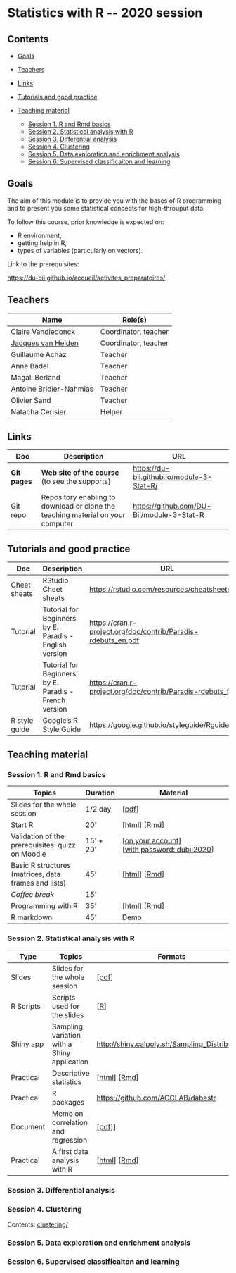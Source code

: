 # Statistics with R -- 2020 session


## Contents

- [Goals](#goals)
- [Teachers](#teachers)
- [Links](#links)
- [Tutorials and good practice](#tutorials-and-good-practice)
- [Teaching material](#teaching-material)

    - [Session 1. R and Rmd basics](#session-1.-r-and-rmd-basics)
    - [Session 2. Statistical analysis with R](#session-2.-statistical-analysis-with-r)
    - [Session 3. Differential analysis](#session-3.-differential-analysis)
    - [Session 4. Clustering](clustering/)
    - [Session 5. Data exploration and enrichment analysis](#session-5.-data-exploration-and-enrichment-analysis)
    - [Session 6. Supervised classificaiton and learning](#session-6.-supervised-classificaiton-and-learning)

## Goals

The aim of this module is to provide you with the bases of R programming and to present you some statistical concepts for high-throuput data.

To follow this course, prior knowledge is expected on: 

- R environment, 
- getting help in R,
- types of variables (particularly on vectors).

Link to the prerequisites: 

<https://du-bii.github.io/accueil/activites_preparatoires/>


## Teachers

| Name  | Role(s) |
|-----------------------------|----------------|
| [Claire Vandiedonck](https://orcid.org/0000-0002-6669-6923) | Coordinator, teacher |
| [Jacques van Helden](https://orcid.org/0000-0002-8799-8584) | Coordinator, teacher |
| Guillaume Achaz | Teacher |
| Anne Badel | Teacher |
| Magali Berland | Teacher |
| Antoine Bridier-Nahmias | Teacher |
| Olivier Sand | Teacher |
| Natacha Cerisier | Helper |


## Links

| Doc | Description |URL |
|---------|---------------------------|---------------------------------------|
| **Git pages** | **Web site of the course**  (to see the supports) | <https://du-bii.github.io/module-3-Stat-R/> | 
| Git repo | Repository enabling to download or clone the teaching material on your computer | <https://github.com/DU-Bii/module-3-Stat-R> |


## Tutorials and good practice

| Doc | Description |URL |
|------------|-------------------------------|---------------------------------------|
| Cheet sheats | RStudio Cheet sheats | <https://rstudio.com/resources/cheatsheets/> |
| Tutorial | Tutorial for Beginners by E. Paradis - English version | <https://cran.r-project.org/doc/contrib/Paradis-rdebuts_en.pdf> |
| Tutorial | Tutorial for Beginners by E. Paradis - French version | <https://cran.r-project.org/doc/contrib/Paradis-rdebuts_fr.pdf> |
| R style guide | Google’s R Style Guide  | <https://google.github.io/styleguide/Rguide.html> |


## Teaching material

### Session 1. R and Rmd basics


| Topics |  Duration | Material |
|---------------------------------|----------|-------------|
| Slides for the whole session | 1/2 day | [[pdf](slides/DUBii_R_Session_1.pdf)] |   
| Start R | 20'  | [[html](practicals/1.01_start-R/start-R.html)] [[Rmd](practicals/1.01_start-R/start-R.Rmd)]  |
| Validation of the prerequisites: quizz on Moodle | 15' + 20' | [[on your account](https://moodlesupd.script.univ-paris-diderot.fr/course/view.php?id=10629)] [[with password: dubii2020](https://moodlesupd.script.univ-paris-diderot.fr/course/view.php?id=13420)] |
| Basic R structures (matrices, data frames and lists) | 45'  | [[html](practicals/R-structures/basic_R-structures.html)] [[Rmd](https://raw.githubusercontent.com/DU-Bii/module-3-Stat-R/master/stat-R_2020/practicals/R-structures/basic_R-structures.Rmd)] |  
| *Coffee break* | 15' | |
| Programming with R | 35' |  [[html](practicals/R-programming_intro/R-programming_intro.html)] [[Rmd](https://raw.githubusercontent.com/DU-Bii/module-3-Stat-R/master/stat-R_2020/practicals/R-programming_intro/R-programming_intro.Rmd)] |
| R markdown | 45' | Demo |


### Session 2. Statistical analysis with R


| Type |  Topics | Formats |
|-----------|------------------------------|-------------|
| Slides | Slides for the whole session | [[pdf](slides/DUBii_R_Session_2.pdf)] |
| R Scripts | Scripts used for the slides | [[R](scripts/DUBii_R_Session_2.R)] |
| Shiny app | Sampling variation with a Shiny application | <http://shiny.calpoly.sh/Sampling_Distribution/> |
| Practical | Descriptive statistics | [[html](practicals/descriptive-statistics/descriptive-statistics.html)] [[Rmd](https://raw.githubusercontent.com/DU-Bii/module-3-Stat-R/master/stat-R_2020/practicals/descriptive-statistics/descriptive-statistics.Rmd)] |
| Practical | R packages | <https://github.com/ACCLAB/dabestr> |
| Document | Memo on correlation and regression | [[pdf]](documents/CovCorReg.pdf)] |
| Practical | A first data analysis with R | [[html](practicals/first-data-analysis/A_first_data_analysis.html)] [[Rmd](https://raw.githubusercontent.com/DU-Bii/module-3-Stat-R/master/stat-R_2020/practicals/first-data-analysis/A_first_data_analysis.Rmd)] |



### Session 3. Differential analysis

### Session 4. Clustering

Contents: [clustering/](clustering/)

### Session 5. Data exploration and enrichment analysis

### Session 6. Supervised classificaiton and learning



